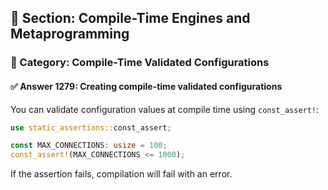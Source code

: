 ## 📘 Section: Compile-Time Engines and Metaprogramming
### 🔹 Category: Compile-Time Validated Configurations
#### ✅ Answer 1279: Creating compile-time validated configurations

You can validate configuration values at compile time using `const_assert!`:

```rust
use static_assertions::const_assert;

const MAX_CONNECTIONS: usize = 100;
const_assert!(MAX_CONNECTIONS <= 1000);
```

If the assertion fails, compilation will fail with an error.
